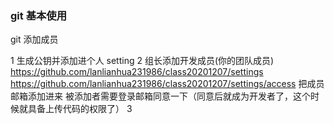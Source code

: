 ### git 基本使用

git 添加成员

1 生成公钥并添加进个人 setting
2 组长添加开发成员(你的团队成员)
https://github.com/lanlianhua231986/class20201207/settings
https://github.com/lanlianhua231986/class20201207/settings/access
把成员邮箱添加进来
被添加者需要登录邮箱同意一下（同意后就成为开发者了，这个时候就具备上传代码的权限了）
3
